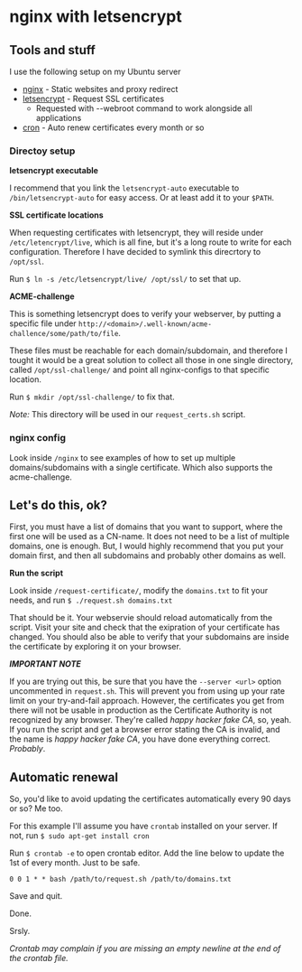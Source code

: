 # nginx with letsencrypt

## Tools and stuff

I use the following setup on my Ubuntu server
- [nginx](http://nginx.org/) - Static websites and proxy redirect
- [letsencrypt](https://github.com/letsencrypt/letsencrypt) - Request SSL certificates
    - Requested with --webroot command to work alongside all applications
- [cron](https://help.ubuntu.com/community/CronHowto) - Auto renew certificates every month or so

### Directoy setup

**letsencrypt executable**

I recommend that you link the `letsencrypt-auto` executable to `/bin/letsencrypt-auto` for easy access. Or at least add it to your `$PATH`.

**SSL certificate locations**

When requesting certificates with letsencrypt, they will reside under `/etc/letencrypt/live`, which is all fine, but it's a long route to write for each configuration. Therefore I have decided to symlink this direcrtory to `/opt/ssl`.

Run `$ ln -s /etc/letsencrypt/live/ /opt/ssl/` to set that up.

**ACME-challenge**

This is something letsencrypt does to verify your webserver, by putting a specific file under `http://<domain>/.well-known/acme-challence/some/path/to/file`.

These files must be reachable for each domain/subdomain, and therefore I tought it would be a great solution to collect all those in one single directory, called `/opt/ssl-challenge/` and point all nginx-configs to that specific location.

Run `$ mkdir /opt/ssl-challenge/` to fix that.

*Note:* This directory will be used in our `request_certs.sh` script.

### nginx config

Look inside `/nginx` to see examples of how to set up multiple domains/subdomains with a single certificate. Which also supports the acme-challenge.

## Let's do this, ok?

First, you must have a list of domains that you want to support, where the first one will be used as a CN-name. It does not need to be a list of multiple domains, one is enough.
But, I would highly recommend that you put your domain first, and then all subdomains and probably other domains as well.

**Run the script**

Look inside `/request-certificate/`, modify the `domains.txt` to fit your needs, and run `$ ./request.sh domains.txt`

That should be it. Your webservie should reload automatically from the script. Visit your site and check that the exipration of your certificate has changed. You should also be able to verify that your subdomains are inside the certificate by exploring it on your browser.


**_IMPORTANT NOTE_**

If you are trying out this, be sure that you have the `--server <url>` option uncommented in `request.sh`.
This will prevent you from using up your rate limit on your try-and-fail approach.
However, the certificates you get from there will not be usable in production as the Certificate Authority is not recognized by any browser. They're called _happy hacker fake CA_, so, yeah. If you run the script and get a browser error stating the CA is invalid, and the name is _happy hacker fake CA_, you have done everything correct. _Probably_.

## Automatic renewal

So, you'd like to avoid updating the certificates automatically every 90 days or so? Me too.

For this example I'll assume you have `crontab` installed on your server.
If not, run `$ sudo apt-get install cron`

Run `$ crontab -e` to open crontab editor.
Add the line below to update the 1st of every month. Just to be safe.
```
0 0 1 * * bash /path/to/request.sh /path/to/domains.txt
```

Save and quit.

Done.

Srsly.

_Crontab may complain if you are missing an empty newline at the end of the crontab file._
